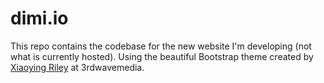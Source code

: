 # dimi.io

This repo contains the codebase for the new website I'm developing (not what is currently hosted). Using the beautiful Bootstrap theme created by [ Xiaoying Riley](http://themes.3rdwavemedia.com/) at 3rdwavemedia.